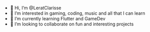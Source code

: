 - 👋 Hi, I’m @LeratClarisse
- 👀 I’m interested in gaming, coding, music and all that I can learn
- 🌱 I’m currently learning Flutter and GameDev
- 💞️ I’m looking to collaborate on fun and interesting projects

<!---
LeratClarisse/LeratClarisse is a ✨ special ✨ repository because its `README.md` (this file) appears on your GitHub profile.
You can click the Preview link to take a look at your changes.
--->

